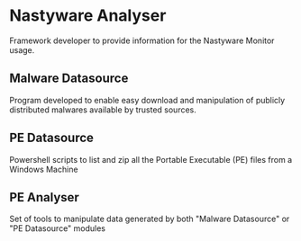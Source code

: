 # Nastyware Analyser

Framework developer to provide information for the Nastyware Monitor usage.

## Malware Datasource

Program developed to enable easy download and manipulation of publicly distributed malwares available by trusted sources.

## PE Datasource

Powershell scripts to list and zip all the Portable Executable (PE) files from a Windows Machine

## PE Analyser

Set of tools to manipulate data generated by both "Malware Datasource" or "PE Datasource" modules
